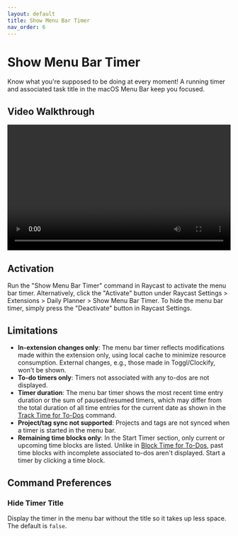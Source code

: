 ```yaml
---
layout: default
title: Show Menu Bar Timer
nav_order: 6
---
```


# Show Menu Bar Timer

Know what you're supposed to be doing at every moment! A running timer and associated task title in the macOS Menu Bar keep you focused.

## Video Walkthrough

<div style="position: relative; padding-bottom: 56.25%; height: 0; overflow: hidden;">
  <video style="position: absolute; top: 0; left: 0; width: 100%; height: 100%;" src="assets/show-menu-bar-timer.mp4" title="Show Menu Bar Timer video walk-through" controls>
    Your browser does not support the video tag.
  </video>
</div>

## Activation

Run the "Show Menu Bar Timer" command in Raycast to activate the menu bar timer. Alternatively, click the "Activate" button under Raycast Settings > Extensions > Daily Planner > Show Menu Bar Timer. To hide the menu bar timer, simply press the "Deactivate" button in Raycast Settings.

## Limitations

- **In-extension changes only**: The menu bar timer reflects modifications made within the extension only, using local cache to minimize resource consumption. External changes, e.g., those made in Toggl/Clockify, won't be shown.
- **To-do timers only**: Timers not associated with any to-dos are not displayed.
- **Timer duration**: The menu bar timer shows the most recent time entry duration or the sum of paused/resumed timers, which may differ from the total duration of all time entries for the current date as shown in the [Track Time for To-Dos](track-time) command.
- **Project/tag sync not supported**: Projects and tags are not synced when a timer is started in the menu bar.
- **Remaining time blocks only**: In the Start Timer section, only current or upcoming time blocks are listed. Unlike in [Block Time for To-Dos](block-time), past time blocks with incomplete associated to-dos aren't displayed. Start a timer by clicking a time block.

## Command Preferences

### Hide Timer Title

Display the timer in the menu bar without the title so it takes up less space. The default is `false`.

